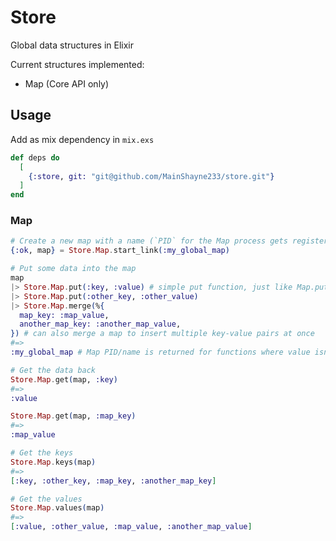 # Store
Global data structures in Elixir

Current structures implemented:
- Map (Core API only)

## Usage
Add as mix dependency in `mix.exs`
```elixir
def deps do
  [
    {:store, git: "git@github.com/MainShayne233/store.git"}
  ]
end
```

### Map
```elixir
# Create a new map with a name (`PID` for the Map process gets registered with the name)
{:ok, map} = Store.Map.start_link(:my_global_map)

# Put some data into the map
map
|> Store.Map.put(:key, :value) # simple put function, just like Map.put
|> Store.Map.put(:other_key, :other_value)
|> Store.Map.merge(%{
  map_key: :map_value,
  another_map_key: :another_map_value,
}) # can also merge a map to insert multiple key-value pairs at once
#=>
:my_global_map # Map PID/name is returned for functions where value isn't returned

# Get the data back
Store.Map.get(map, :key)
#=>
:value

Store.Map.get(map, :map_key)
#=>
:map_value

# Get the keys
Store.Map.keys(map)
#=>
[:key, :other_key, :map_key, :another_map_key]

# Get the values
Store.Map.values(map)
#=>
[:value, :other_value, :map_value, :another_map_value]
```
